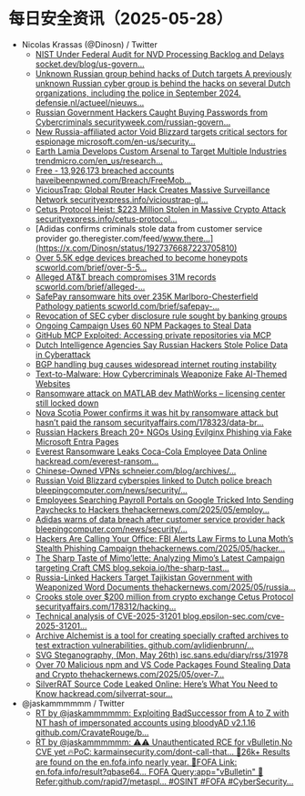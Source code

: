 # 每日安全资讯（2025-05-28）

- Nicolas Krassas (@Dinosn) / Twitter
  - [NIST Under Federal Audit for NVD Processing Backlog and Delays socket.dev/blog/us-govern…](https://x.com/Dinosn/status/1927379969681833992)
  - [Unknown Russian group behind hacks of Dutch targets A previously unknown Russian cyber group is behind the hacks on several Dutch organizations, including the police in September 2024. defensie.nl/actueel/nieuws…](https://x.com/Dinosn/status/1927379856561480058)
  - [Russian Government Hackers Caught Buying Passwords from Cybercriminals securityweek.com/russian-govern…](https://x.com/Dinosn/status/1927379664785326270)
  - [New Russia-affiliated actor Void Blizzard targets critical sectors for espionage microsoft.com/en-us/security…](https://x.com/Dinosn/status/1927328880093794796)
  - [Earth Lamia Develops Custom Arsenal to Target Multiple Industries trendmicro.com/en_us/research…](https://x.com/Dinosn/status/1927376857411747909)
  - [Free - 13,926,173 breached accounts haveibeenpwned.com/Breach/FreeMob…](https://x.com/Dinosn/status/1927376817054179543)
  - [ViciousTrap: Global Router Hack Creates Massive Surveillance Network securityexpress.info/vicioustrap-gl…](https://x.com/Dinosn/status/1927376773085344168)
  - [Cetus Protocol Heist: $223 Million Stolen in Massive Crypto Attack securityexpress.info/cetus-protocol…](https://x.com/Dinosn/status/1927376736037085346)
  - [Adidas confirms criminals stole data from customer service provider go.theregister.com/feed/www.there…](https://x.com/Dinosn/status/1927376687223705810)
  - [Over 5.5K edge devices breached to become honeypots scworld.com/brief/over-5-5…](https://x.com/Dinosn/status/1927376531132731670)
  - [Alleged AT&T breach compromises 31M records scworld.com/brief/alleged-…](https://x.com/Dinosn/status/1927376026432053610)
  - [SafePay ransomware hits over 235K Marlboro-Chesterfield Pathology patients scworld.com/brief/safepay-…](https://x.com/Dinosn/status/1927375948761981285)
  - [Revocation of SEC cyber disclosure rule sought by banking groups](https://x.com/Dinosn/status/1927375879421792606)
  - [Ongoing Campaign Uses 60 NPM Packages to Steal Data](https://x.com/Dinosn/status/1927370811528053035)
  - [GitHub MCP Exploited: Accessing private repositories via MCP](https://x.com/Dinosn/status/1927368395197948019)
  - [Dutch Intelligence Agencies Say Russian Hackers Stole Police Data in Cyberattack](https://x.com/Dinosn/status/1927364443572195618)
  - [BGP handling bug causes widespread internet routing instability](https://x.com/Dinosn/status/1927364340354617473)
  - [Text-to-Malware: How Cybercriminals Weaponize Fake AI-Themed Websites](https://x.com/Dinosn/status/1927348952635998565)
  - [Ransomware attack on MATLAB dev MathWorks – licensing center still locked down](https://x.com/Dinosn/status/1927348905232019914)
  - [Nova Scotia Power confirms it was hit by ransomware attack but hasn’t paid the ransom securityaffairs.com/178323/data-br…](https://x.com/Dinosn/status/1927348701304909841)
  - [Russian Hackers Breach 20+ NGOs Using Evilginx Phishing via Fake Microsoft Entra Pages](https://x.com/Dinosn/status/1927348749317165384)
  - [Everest Ransomware Leaks Coca-Cola Employee Data Online hackread.com/everest-ransom…](https://x.com/Dinosn/status/1927328579664171405)
  - [Chinese-Owned VPNs schneier.com/blog/archives/…](https://x.com/Dinosn/status/1927324675496964148)
  - [Russian Void Blizzard cyberspies linked to Dutch police breach bleepingcomputer.com/news/security/…](https://x.com/Dinosn/status/1927323981578747915)
  - [Employees Searching Payroll Portals on Google Tricked Into Sending Paychecks to Hackers thehackernews.com/2025/05/employ…](https://x.com/Dinosn/status/1927323904168604092)
  - [Adidas warns of data breach after customer service provider hack bleepingcomputer.com/news/security/…](https://x.com/Dinosn/status/1927323870396072013)
  - [Hackers Are Calling Your Office: FBI Alerts Law Firms to Luna Moth’s Stealth Phishing Campaign thehackernews.com/2025/05/hacker…](https://x.com/Dinosn/status/1927318249303130468)
  - [The Sharp Taste of Mimo’lette: Analyzing Mimo’s Latest Campaign targeting Craft CMS blog.sekoia.io/the-sharp-tast…](https://x.com/Dinosn/status/1927267504549745001)
  - [Russia-Linked Hackers Target Tajikistan Government with Weaponized Word Documents thehackernews.com/2025/05/russia…](https://x.com/Dinosn/status/1927264131087847593)
  - [Crooks stole over $200 million from crypto exchange Cetus Protocol securityaffairs.com/178312/hacking…](https://x.com/Dinosn/status/1927258518060400678)
  - [Technical analysis of CVE-2025-31201 blog.epsilon-sec.com/cve-2025-31201…](https://x.com/Dinosn/status/1927240755988279421)
  - [Archive Alchemist is a tool for creating specially crafted archives to test extraction vulnerabilities. github.com/avlidienbrunn/…](https://x.com/Dinosn/status/1927240483882815621)
  - [SVG Steganography, (Mon, May 26th) isc.sans.edu/diary/rss/31978](https://x.com/Dinosn/status/1927203074520588678)
  - [Over 70 Malicious npm and VS Code Packages Found Stealing Data and Crypto thehackernews.com/2025/05/over-7…](https://x.com/Dinosn/status/1927202968605987193)
  - [SilverRAT Source Code Leaked Online: Here’s What You Need to Know hackread.com/silverrat-sour…](https://x.com/Dinosn/status/1927202922330223102)
- @jaskammmmmm / Twitter
  - [RT by @jaskammmmmm: Exploiting BadSuccessor from A to Z with NT hash of impersonated accounts using bloodyAD v2.1.16 github.com/CravateRouge/b…](https://x.com/rouge_cravate/status/1927302290123239841)
  - [RT by @jaskammmmmm: ⚠️⚠️ Unauthenticated RCE for vBulletin,No CVE yet 🔥PoC: karmainsecurity.com/dont-call-that… 🎯26k+ Results are found on the en.fofa.info nearly year. 🔗FOFA Link: en.fofa.info/result?qbase64… FOFA Query:app="vBulletin" 🔖Refer:github.com/rapid7/metaspl… #OSINT #FOFA #CyberSecurity…](https://x.com/fofabot/status/1927182615259255007)
